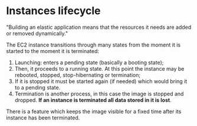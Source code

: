# Instances lifecycle

"Building an elastic application means that the resources it needs are added or removed dynamically."

The EC2 instance transitions through many states from the moment it is started to the moment it is terminated:
1. Launching: enters a pending state (basically a booting state);
2. Then, it proceeds to a running state. At this point the instance may be rebooted, stopped, stop-hibernating or termination;
3. If it is stopped it must be started again (if needed) which would bring it to a pending state.
4. Termination is another process, in this case the image is stopped and dropped. **If an instance is terminated all data stored in it is lost**.

There is a feature which keeps the image visible for a fixed time after its instance has been terminated.


